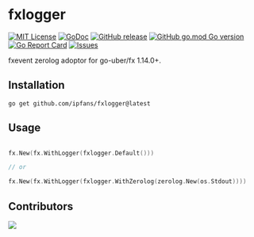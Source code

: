 # fxlogger

[![MIT License](https://img.shields.io/github/license/ipfans/fxlogger)](https://github.com/ipfans/fxlogger/blob/main/LICENSE)
[![GoDoc](http://godoc.org/github.com/ipfans/fxlogger?status.svg)](http://godoc.org/github.com/ipfans/fxlogger)
[![GitHub release](https://img.shields.io/github/v/release/ipfans/fxlogger)](https://github.com/ipfans/fxlogger/releases)
[![GitHub go.mod Go version](https://img.shields.io/github/go-mod/go-version/ipfans/fxlogger)](https://github.com/ipfans/fxlogger/blob/main/go.mod)
[![Go Report Card](https://goreportcard.com/badge/github.com/ipfans/fxlogger)](https://goreportcard.com/report/github.com/ipfans/fxlogger)
[![Issues](https://img.shields.io/github/issues/ipfans/fxlogger)](https://github.com/ipfans/fxlogger/issues)

fxevent zerolog adoptor for go-uber/fx 1.14.0+.

## Installation

```
go get github.com/ipfans/fxlogger@latest
```

## Usage

```go

fx.New(fx.WithLogger(fxlogger.Default()))

// or

fx.New(fx.WithLogger(fxlogger.WithZerolog(zerolog.New(os.Stdout))))
```

## Contributors

<a href="https://github.com/ipfans/fxlogger/graphs/contributors">
  <img src="https://contrib.rocks/image?repo=ipfans/fxlogger" />
</a>
